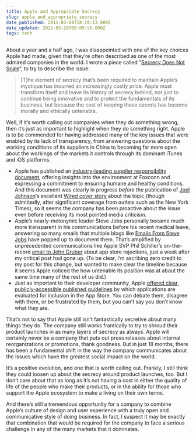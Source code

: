 ```yaml
---
title: Apple and Appropriate Secrecy
slug: apple_and_appropriate_secrecy
date_published: 2011-03-08T18:19:13.000Z
date_updated: 2021-05-26T00:09:56.000Z
tags: tech
---
```


About a year and a half ago, I was disappointed with one of the key choices Apple had made, given that they’re often described as one of the most admired companies in the world. I wrote a piece called “[Secrecy Does Not Scale](__GHOST_URL__/2009/07/31/apple_secrecy_does_not_scale/)“, to try to describe the issue:

> [T]he element of secrecy that’s been required to maintain Apple’s mystique has incurred an increasingly costly price. Apple must transform itself and leave its history of secrecy behind, not just to continue being innovative and to protect the fundamentals of its business, but because the cost of keeping these secrets has become morally and ethically untenable.

Well, if it’s worth calling out companies when they do something wrong, then it’s just as important to highlight when they do something right. Apple is to be commended for having addressed many of the key issues that were enabled by its lack of transparency, from answering questions about the working conditions of its suppliers in China to becoming far more open about the workings of the markets it controls through its dominant iTunes and iOS platforms.

- Apple has published an [industry-leading supplier responsibility document](http://www.apple.com/supplierresponsibility/), offering insights into the environment at Foxconn and expressing a commitment to ensuring humane and healthy conditions. And this document was clearly in progress *before* the publication of [Joel Johnson](http://joeljohnson.com/)‘s excellent [Wired cover story](http://www.wired.com/magazine/2011/02/ff_joelinchina/all/1) about the topic (though admittedly, after significant coverage from outlets such as the New York Times), so it seems the company has been proactive about the issue even before receiving its most pointed media criticism.
- Apple’s nearly-metonymic leader Steve Jobs personally became much more transparent in his communications before his recent medical leave, answering so many emails that multiple blogs like [Emails From Steve Jobs](http://www.emailsfromstevejobs.com/) have popped up to document them. That’s amplified by unprecedented communications like Apple SVP Phil Schiller’s on-the-record [email to John Gruber](http://daringfireball.net/2009/08/phil_schiller_app_store) about app store rejections, just a week after my critical post had gone up. (To be clear, I’m ascribing zero credit to my post for this change, but wanted to make clear the timeline because it seems Apple noticed the how untenable its position was at about the same time many of the rest of us did.)
- Just as important to their developer community, Apple [offered clear, publicly-accessible published guidelines](http://developer.apple.com/appstore/guidelines.html) by which applications are evaluated for inclusion in the App Store. You can debate them, disagree with them, or be frustrated by them, but you can’t say you don’t know what they are.

That’s not to say that Apple still isn’t fantastically secretive about many things they do. The company still works frantically to try to shroud their product launches in as many layers of secrecy as always. Apple will certainly never be a company that puts out press releases about internal reorganizations or promotions, thank goodness. But in just 18 months, there has been a fundamental shift in the way the company communicates about the issues which have the greatest social impact on the world.

It’s a positive evolution, and one that is worth calling out. Frankly, I still think they could loosen up about the secrecy around product launches, too. But I don’t care about that as long as it’s not having a cost in either the quality of life of the people who make their products, or in the ability for those who support the Apple ecosystem to make a living on their own terms.

And there’s still a tremendous opportunity for a company to combine Apple’s culture of design and user experience with a truly open and communicative style of doing business. In fact, I suspect it may be exactly that combination that would be required for the company to face a serious challenge in any of the many markets that it dominates.
